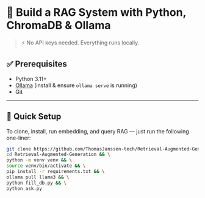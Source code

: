 # 🧠 Build a RAG System with Python, ChromaDB & Ollama
> ⚡ No API keys needed. Everything runs locally.

## ✅ Prerequisites

- Python 3.11+
- [Ollama](https://ollama.com/download) (install & ensure `ollama serve` is running)
- Git

---

## 🚀 Quick Setup

To clone, install, run embedding, and query RAG — just run the following one-liner:

```bash
git clone https://github.com/ThomasJanssen-tech/Retrieval-Augmented-Generation.git && \
cd Retrieval-Augmented-Generation && \
python -m venv venv && \
source venv/bin/activate && \
pip install -r requirements.txt && \
ollama pull llama3 && \
python fill_db.py && \
python ask.py

